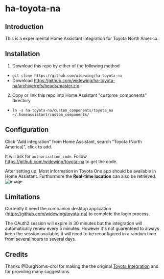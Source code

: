 # ha-toyota-na

## Introduction
This is a experimental Home Assistant integration for Toyota North America.

## Installation
1. Download this repo by either of the following method
- `git clone https://github.com/widewing/ha-toyota-na`
- Download https://github.com/widewing/ha-toyota-na/archive/refs/heads/master.zip
2. Copy or link this repo into Home Assistant "custome_components" directory
- `ln -s ha-toyota-na/custom_components/toyota_na ~/.homeassistant/custom_components/`

## Configuration
Click "Add integration" from Home Assistant, search "Toyota (North America)", click to add.

It will ask for `authorization_code`. Follow https://github.com/widewing/toyota-na to get the code.

After setting up, Most information in Toyota One app should be available in Home Assistant. Furthurmore the **Real-time location** can also be retrieved.
![image](https://user-images.githubusercontent.com/4755389/147372309-554ae09b-aa9f-46ae-b434-a9582dc99119.png)

## Limitations
Currently it need the companion desktop application (https://github.com/widewing/toyota-na) to complete the login process.

The OAuth2 session will expire in 30 minutes but the integration will automatically renew every 5 minutes.
However it's not guarenteed to always keep the session available, it will need to be reconfigured in a random time from several hours to several days.


## Credits
Thanks @DurgNomis-drol for making the the original [Toyota Integration](https://github.com/DurgNomis-drol/ha_toyota) and for providing many suggestions.
